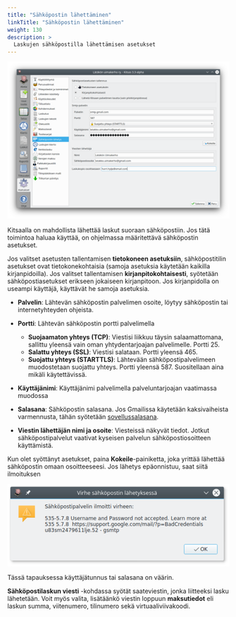 ```yaml
---
title: "Sähköpostin lähettäminen"
linkTitle: "Sähköpostin lähettäminen"
weight: 130
description: >
  Laskujen sähköpostilla lähettämisen asetukset
---
```


![](/img/fi/asetukset/email.png)

Kitsaalla on mahdollista lähettää laskut suoraan sähköpostiin. Jos tätä toimintoa haluaa käyttää, on ohjelmassa määritettävä sähköpostin asetukset.

Jos valitset asetusten tallentamisen **tietokoneen asetuksiin**, sähköpostitilin asetukset ovat tietokonekohtaisia (samoja asetuksia käytetään kaikilla kirjanpidoilla). Jos valitset tallentamisen **kirjanpitokohtaisesti**, syötetään sähköpostiasetukset erikseen jokaiseen kirjanpitoon. Jos kirjanpidolla on useampi käyttäjä, käyttävät he samoja asetuksia.

- **Palvelin**: Lähtevän sähköpostin palvelimen osoite, löytyy sähköpostin tai internetyhteyden ohjeista.
- **Portti**: Lähtevän sähköpostin portti palvelimella
  - **Suojaamaton yhteys (TCP)**: Viestisi liikkuu täysin salaamattomana, sallittu yleensä vain oman yhtydentarjoajan palvelimelle. Portti 25.
  - **Salattu yhteys (SSL)**: Viestisi salataan. Portti yleensä 465.
  - **Suojattu yhteys (STARTTLS)**: Lähtevään sähköpostipalvelimeen muodostetaan suojattu yhteys. Portti yleensä 587. Suositellaan aina mikäli käytettävissä.
- **Käyttäjänimi**: Käyttäjänimi palvelimella palveluntarjoajan vaatimassa muodossa
- **Salasana**: Sähköpostin salasana. Jos Gmailissa käytetään kaksivaiheista varmennusta, tähän syötetään [sovellussalasana](https://myaccount.google.com/apppasswords).

- **Viestin lähettäjän nimi ja osoite**: Viesteissä näkyvät tiedot. Jotkut sähköpostipalvelut vaativat kyseisen palvelun sähköpostiosoitteen käyttämistä.

Kun olet syöttänyt asetukset, paina **Kokeile**-painiketta, joka yrittää lähettää sähköpostin omaan osoitteeseesi. Jos lähetys epäonnistuu, saat siitä ilmoituksen

![](/img/fi/asetukset/emailvirhe.png)

Tässä tapauksessa käyttäjätunnus tai salasana on väärin.

**Sähköpostilaskun viesti** -kohdassa syötät saateviestin, jonka liitteeksi lasku lähetetään. Voit myös valita, lisätäänkö viestin loppuun **maksutiedot** eli laskun summa, viitenumero, tilinumero sekä virtuaaliviivakoodi.
